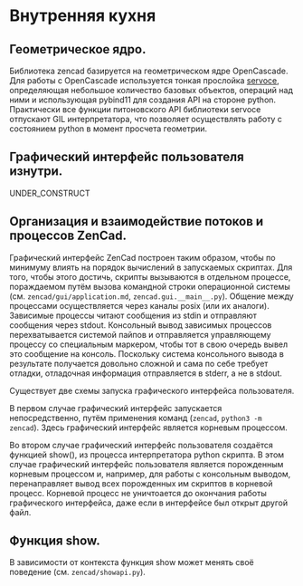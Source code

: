# Внутренняя кухня

## Геометрическое ядро.

Библиотека zencad базируется на геометрическом ядре OpenCascade. Для работы с OpenCascade используется тонкая прослойка [servoce](https://github.com/mirmik/servoce), определяющая небольшое количество базовых объектов, операций над ними и использующая pybind11 для создания API на стороне python. Практически все функции питоновского API библиотеки servoce отпускают GIL интерпретатора, что позволяет осуществлять работу с состоянием python в момент просчета геометрии.

## Графический интерфейс пользователя изнутри.
UNDER_CONSTRUCT

## Организация и взаимодействие потоков и процессов ZenCad.
Графический интерфейс ZenCad построен таким образом, чтобы по минимуму влиять на порядок вычислений в запускаемых скриптах. Для того, чтобы этого достичь, скрипты вызываются в отдельном процессе, пораждаемом путём вызова командной строки операционной системы (см. `zencad/gui/application.md`, `zencad.gui.__main__.py`). Общение между процессами осуществляется через каналы posix (или их аналоги). Зависимые процессы читают сообщения из stdin и отправляют сообщения через stdout. Консольный вывод зависимых процессов перехватывается системой пайпов и отправляется управляющему процессу со специальным маркером, чтобы тот в свою очередь вывел это сообщение на консоль. Поскольку система консольного вывода в результате получается довольно сложной и сама по себе требует отладки, отладочная информация отправляется в stderr, а не в stdout.

Существует две схемы запуска графического интерфейса пользователя. 

В первом случае графический интерфейс запускается непосредственно, путём применения команд (`zencad`, `python3 -m zencad`). Здесь графический интерфейс является корневым процессом. 

Во втором случае графический интерфейс пользователя создаётся функцией show(), из процесса интерпретатора python скрипта. В этом случае графический интерфейс пользователя является порожденным корневым процессом и, например, для работы с консольным выводом, перенаправляет вывод всех порожденных им скриптов в корневой процесс. Корневой процесс не уничтоается до окончания работы графического интерфейса, даже если в интерфейсе был открыт другой файл.

## Функция show.
В зависимости от контекста функция show может менять своё поведение (см. `zencad/showapi.py`).